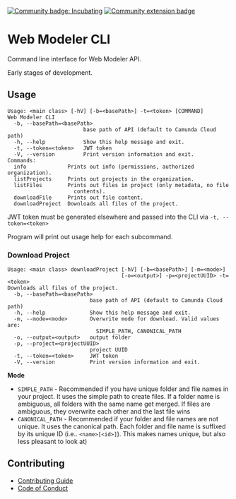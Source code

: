 [![Community badge: Incubating](https://img.shields.io/badge/Lifecycle-Incubating-blue)](https://github.com/Camunda-Community-Hub/community/blob/main/extension-lifecycle.md#incubating-)
[![Community extension badge](https://img.shields.io/badge/Community%20Extension-An%20open%20source%20community%20maintained%20project-FF4700)](https://github.com/camunda-community-hub/community)

# Web Modeler CLI

Command line interface for Web Modeler API.

Early stages of development.

## Usage

```
Usage: <main class> [-hV] [-b=<basePath>] -t=<token> [COMMAND]
Web Modeler CLI
  -b, --basePath=<basePath>
                        base path of API (default to Camunda Cloud path)
  -h, --help            Show this help message and exit.
  -t, --token=<token>   JWT token
  -V, --version         Print version information and exit.
Commands:
  info             Prints out info (permissions, authorized organization).
  listProjects     Prints out projects in the organization.
  listFiles        Prints out files in project (only metadata, no file
                     contents).
  downloadFile     Prints out file content.
  downloadProject  Downloads all files of the project.
```

JWT token must be generated elsewhere and passed into the CLI via `-t, --token=<token>`

Program will print out usage help for each subcommand.

### Download Project

```
Usage: <main class> downloadProject [-hV] [-b=<basePath>] [-m=<mode>]
                                    [-o=<output>] -p=<projectUUID> -t=<token>
Downloads all files of the project.
  -b, --basePath=<basePath>
                          base path of API (default to Camunda Cloud path)
  -h, --help              Show this help message and exit.
  -m, --mode=<mode>       Overwrite mode for download. Valid values are:
                            SIMPLE_PATH, CANONICAL_PATH
  -o, --output=<output>   output folder
  -p, --project=<projectUUID>
                          project UUID
  -t, --token=<token>     JWT token
  -V, --version           Print version information and exit.
```

**Mode**

* `SIMPLE_PATH` - Recommended if you have unique folder and file names in your project. It uses the simple path to
  create files. If a folder name is ambiguous, all folders with the same name get merged. If files are ambiguous, they
  overwrite each other and the last file wins
* `CANONICAL_PATH` - Recommended if your folder and file names are not unique. It uses the canonical path. Each folder
  and file name is suffixed by its unique ID (i.e.. `<name>[<id>]`). This makes names unique, but also less pleasant to
  look at)

## Contributing

* [Contributing Guide](./CONTRIBUTING.md)
* [Code of Conduct](./CODE_OF_CONDUCT.md)